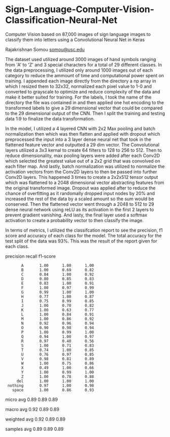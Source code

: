 # Sign-Language-Computer-Vision-Classification-Neural-Net
Computer Vision based on 87,000 images of sign language images to classify them into letters using a Convolutional Neural Net in Keras

Rajakrishnan Somou somou@usc.edu

The dataset used utilized around 3000 images of hand symbols ranging from 'A' to 'Z' and 3 special characters for a total of 29 different classes. In the data preprocessing, I utilized only around 1000 images out of each category to reduce the ammount of time and computational power spent on training. I appended each image directly from the directory a np array in which I resized them to 32x32, normalized each pixel value to 1-0 and converted to grayscale to optimize and reduce complexity of the data and make it better suited for training. For the labels, I took the name of the directory the file was contained in and then applied one hot encoding to the transformed labels to give a 29 dimensional vector that could be compared to the 29 dimensional output of the CNN. Then I split the training and testing data 1:9 to finalize the data transformation.

In the model, I utilized a 4 layered CNN with 2x2 Max pooling and batch normalization then which was then flatten and applied with dropout which preprocessed the input into a 3 layer dense neural net that took in the flattened feature vector and outputted a 29 dim vector. The Convolutional layers utilized a 3x3 kernal to create 64 filters to 128 to 256 to 512. Then to reduce dimensionality, max pooling layers were added after each Conv2D which selected the greatest value out of a 2x2 grid that was convolved on each filter map. And lastly, batch normalization was utilized to normalize the activation vectors from the Conv2D layers to then be passed into further Conv2D layers. This happened 3 times to create a 2x2x512 tensor output which was flattened to a 2048 dimensional vector abstracting features from the original transformed image. Dropout was applied after to reduce the chance of overfitting as it randomally dropped input nodes by 20% and increased the rest of the data by a scaled amount so the sum would be conserved. Then the flattened vector went through a 2048 to 512 to 29 dense neural network using reLU as its activation in the first 2 layers to prevent gradient vanishing. And lasty, the final layer used a softmax activation to create a probability vector to then classify the image.

In terms of metrics, I utilized the classifcation report to see the precision, f1 score and accuracy of each class for the model. The total accuracy for the test split of the data was 93%. This was the result of the report given for each class.

precision    recall  f1-score

           A       1.00      1.00      1.00      
           B       1.00      0.69      0.82        
           C       0.84      1.00      0.92        
           D       0.80      0.85      0.83        
           E       0.83      1.00      0.91        
           F       1.00      0.97      0.99       
           G       0.99      1.00      1.00       
           H       0.77      1.00      0.87       
           I       0.75      0.99      0.85       
           J       1.00      0.70      0.82       
           K       1.00      0.63      0.77       
           L       1.00      0.84      0.91        
           M       1.00      0.86      0.92       
           N       0.92      0.96      0.94       
           O       0.90      0.98      0.94       
           P       1.00      0.99      1.00       
           Q       0.94      1.00      0.97        
           R       0.97      0.40      0.56        
           S       1.00      0.71      0.83        
           T       0.74      1.00      0.85        
           U       0.76      0.97      0.85       
           V       0.98      0.81      0.89       
           W       1.00      0.75      0.86       
           X       0.49      1.00      0.66        
           Y       1.00      0.99      1.00       
           Z       1.00      0.78      0.88        
         del       1.00      1.00      1.00        
     nothing       0.97      1.00      0.98        
       space       1.00      0.86      0.93       

   micro avg       0.89      0.89      0.89      
   
   macro avg       0.92      0.89      0.89     
   
weighted avg       0.92      0.89      0.89      

 samples avg       0.89      0.89      0.89      
